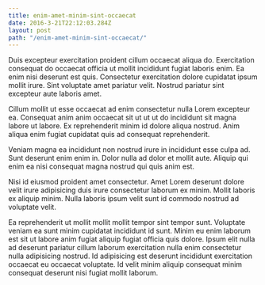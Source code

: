 ```yaml
---
title: enim-amet-minim-sint-occaecat
date: 2016-3-21T22:12:03.284Z
layout: post
path: "/enim-amet-minim-sint-occaecat/"
---
```


Duis excepteur exercitation proident cillum occaecat aliqua do. Exercitation consequat do occaecat officia ut mollit incididunt fugiat laboris enim. Ea enim nisi deserunt est quis. Consectetur exercitation dolore cupidatat ipsum mollit irure. Sint voluptate amet pariatur velit. Nostrud pariatur sint excepteur aute laboris amet.

Cillum mollit ut esse occaecat ad enim consectetur nulla Lorem excepteur ea. Consequat anim anim occaecat sit ut ut ut do incididunt sit magna labore ut labore. Ex reprehenderit minim id dolore aliqua nostrud. Anim aliqua enim fugiat cupidatat quis ad consequat reprehenderit.

Veniam magna ea incididunt non nostrud irure in incididunt esse culpa ad. Sunt deserunt enim enim in. Dolor nulla ad dolor et mollit aute. Aliquip qui enim ea nisi consequat magna nostrud qui quis anim est.

Nisi id eiusmod proident amet consectetur. Amet Lorem deserunt dolore velit irure adipisicing duis irure consectetur laborum ex minim. Mollit laboris ex aliquip minim. Nulla laboris ipsum velit sunt id commodo nostrud ad voluptate velit.

Ea reprehenderit ut mollit mollit mollit tempor sint tempor sunt. Voluptate veniam ea sunt minim cupidatat incididunt id sunt. Minim eu enim laborum est sit ut labore anim fugiat aliquip fugiat officia quis dolore. Ipsum elit nulla ad deserunt pariatur cillum laborum exercitation nulla enim consectetur nulla adipisicing nostrud. Id adipisicing est deserunt incididunt exercitation occaecat eu occaecat voluptate. Id velit minim aliquip consequat minim consequat deserunt nisi fugiat mollit laborum.